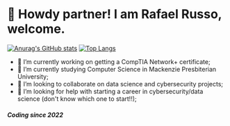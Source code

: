 # 👋 Howdy partner! I am Rafael Russo, welcome.

[![Anurag's GitHub stats](https://github-readme-stats.vercel.app/api?username=Rafa-Russo&show_icons=true&theme=midnight-purple)](https://github.com/anuraghazra/github-readme-stats)
[![Top Langs](https://github-readme-stats.vercel.app/api/top-langs/?username=Rafa-Russo&layout=compact&theme=midnight-purple)](https://github.com/anuraghazra/github-readme-stats)

- 🔭 I’m currently working on getting a CompTIA Network+ certificate;
- 🌱 I’m currently studying Computer Science in Mackenzie Presbiterian University;
- 👯 I’m looking to collaborate on data science and cybersecurity projects;
- 🤔 I’m looking for help with starting a career in cybersecurity/data science (don't know which one to start!!);

##### Coding since 2022
